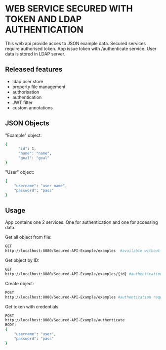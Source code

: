 # WEB SERVICE SECURED WITH TOKEN AND LDAP AUTHENTICATION

This web api provide acces to JSON example data. Secured services require authorised token. App issue token with /authenticate service. User data is stored in LDAP server.

## Released features
*  ldap user store
*  property file management
*  authorisation
*  authentication
*  JWT filter
*  custom annotations

## JSON Objects

"Example" object:
```bash
{
      "id": 1,
      "name": "name",
      "goal": "goal"
}
```
"User" object:

```bash
{
    "username": "user name",
    "password": "pass"
}
```
## Usage

App contains one 2 services. One for authentication and one for accessing data.

Get all object from file:
```bash
GET
http://localhost:8080/Secured-API-Example/examples  #available without authentication
```

Get object by ID:
```bash
GET
http://localhost:8080/Secured-API-Example/examples/{id} #authentication required(berear token)
```

Create object:
```bash
POST
http://localhost:8080/Secured-API-Example/examples #authentication required(berear token)
```

Get token with credentials
```bash
POST
http://localhost:8080/Secured-API-Example/authenticate
BODY:
{
    "username": "user",
    "password": "pass"
}
```

